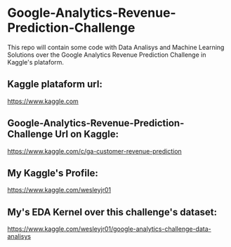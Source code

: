# Google-Analytics-Revenue-Prediction-Challenge
This repo will contain some code with Data Analisys and Machine Learning Solutions over the Google Analytics Revenue Prediction Challenge in Kaggle's plataform.

## Kaggle plataform url:
https://www.kaggle.com

## Google-Analytics-Revenue-Prediction-Challenge Url on Kaggle:
https://www.kaggle.com/c/ga-customer-revenue-prediction

## My Kaggle's Profile:
https://www.kaggle.com/wesleyjr01

## My's EDA Kernel over this challenge's dataset:
https://www.kaggle.com/wesleyjr01/google-analytics-challenge-data-analisys
